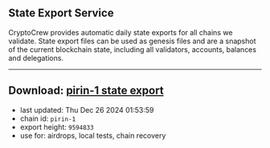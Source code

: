 ## State Export Service
CryptoCrew provides automatic daily state exports for all chains we validate. State export files can be used as genesis files and are a snapshot of the current blockchain state, including all validators, accounts, balances and delegations.

---
**Download: [pirin-1 state export](https://dl-eu2.ccvalidators.com/SERVICE/nolus/pirin-1_export_9594833.json)**
---

- last updated: Thu Dec 26 2024 01:53:59
- chain id: `pirin-1`
- export height: `9594833`
- use for: airdrops, local tests, chain recovery
